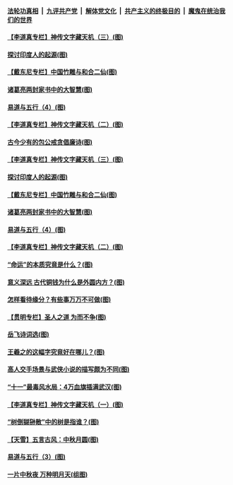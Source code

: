 

####  [法轮功真相](../../../../basic/blob/master/README.md?t=10091231) &nbsp;|&nbsp; [九评共产党](../../../../9ping.md/blob/master/README.md?t=10091231) &nbsp;|&nbsp; [解体党文化](../../../../jtdwh.md/blob/master/README.md?t=10091231)  &nbsp;|&nbsp; [共产主义的终极目的](../../../../gczydzjmd.md/blob/master/README.md?t=10091231) &nbsp;|&nbsp; [魔鬼在统治我们的世界](../../../../mgztzwmdsj.md/blob/master/README.md?t=10091231) 

#### [【李道真专栏】神传文字藏天机（三）(图)](../pages/p7/948168.md?t=10091231) 

#### [探讨印度人的起源(图)](../pages/p7/948466.md?t=10091231) 

#### [【戴东尼专栏】中国竹雕与和合二仙(图)](../pages/p7/942487.md?t=10091231) 

#### [诸葛亮两封家书中的大智慧(图)](../pages/p7/948381.md?t=10091231) 

#### [易道与五行（4）(图)](../pages/p7/948370.md?t=10091231) 

#### [【李道真专栏】神传文字藏天机（二）(图)](../pages/p7/948165.md?t=10091231) 

#### [古今少有的包公戒贪倡廉诗(图)](../pages/p7/948579.md?t=10091231) 

#### [【李道真专栏】神传文字藏天机（三）(图)](../pages/p7/948168.md?t=10091231) 

#### [探讨印度人的起源(图)](../pages/p7/948466.md?t=10091231) 

#### [【戴东尼专栏】中国竹雕与和合二仙(图)](../pages/p7/942487.md?t=10091231) 

#### [诸葛亮两封家书中的大智慧(图)](../pages/p7/948381.md?t=10091231) 

#### [易道与五行（4）(图)](../pages/p7/948370.md?t=10091231) 

#### [【李道真专栏】神传文字藏天机（二）(图)](../pages/p7/948165.md?t=10091231) 

#### [“命运”的本质究竟是什么？(图)](../pages/p7/948374.md?t=10091231) 

#### [意义深远 古代铜钱为什么是外圆内方？(图)](../pages/p7/948341.md?t=10091231) 

#### [怎样看待缘分？有些事万万不可做(图)](../pages/p7/948326.md?t=10091231) 

#### [【贯明专栏】圣人之道 为而不争(图)](../pages/p7/947873.md?t=10091231) 

#### [岳飞诗词选(图)](../pages/p7/948131.md?t=10091231) 

#### [王羲之的这幅字究竟好在哪儿？(图)](../pages/p7/948269.md?t=10091231) 

#### [高人交手场景与武侠小说的描写颇为不同(图)](../pages/p7/948092.md?t=10091231) 

#### [“十一”最毒风水局：4万血旗插满武汉(图)](../pages/p7/948181.md?t=10091231) 

#### [【李道真专栏】神传文字藏天机（一）(图)](../pages/p7/947879.md?t=10091231) 

#### [“树倒猢狲散”中的树是指谁？(图)](../pages/p7/948015.md?t=10091231) 

#### [【天雪】五言古风：中秋月圆(图)](../pages/p7/948163.md?t=10091231) 

#### [易道与五行（3）(图)](../pages/p7/947856.md?t=10091231) 

#### [一片中秋夜 万种明月天(组图)](../pages/p7/947294.md?t=10091231) 

